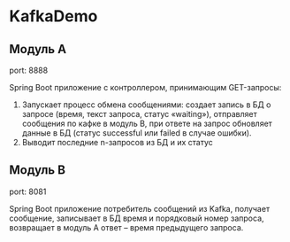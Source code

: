 # KafkaDemo

## Модуль А

port: 8888

Spring Boot приложение с контроллером, принимающим GET-запросы:
  1. Запускает процесс обмена сообщениями: создает запись в БД о запросе (время, текст запроса, статус «waiting»), отправляет сообщения по кафке в модуль B, при ответе на запрос обновляет данные в БД (статус successful или failed в случае ошибки).
  1. Выводит последние n-запросов из БД и их статус

## Модуль B 

port: 8081

Spring Boot приложение потребитель сообщений из Kafka, получает сообщение, записывает в БД время и порядковый номер запроса, возвращает в модуль А ответ – время предыдущего запроса.
